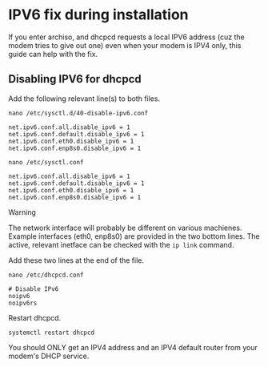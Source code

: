 # IPV6 fix during installation

If you enter archiso, and dhcpcd requests a local IPV6 address (cuz the modem tries to give out one) even when your modem is IPV4 only, this guide can help with the fix.

## Disabling IPV6 for dhcpcd

Add the following relevant line(s) to both files.

```shell
nano /etc/sysctl.d/40-disable-ipv6.conf
```

```shell
net.ipv6.conf.all.disable_ipv6 = 1
net.ipv6.conf.default.disable_ipv6 = 1
net.ipv6.conf.eth0.disable_ipv6 = 1
net.ipv6.conf.enp8s0.disable_ipv6 = 1
```

```shell
nano /etc/sysctl.conf
```

```shell
net.ipv6.conf.all.disable_ipv6 = 1
net.ipv6.conf.default.disable_ipv6 = 1
net.ipv6.conf.eth0.disable_ipv6 = 1
net.ipv6.conf.enp8s0.disable_ipv6 = 1
```

> [!WARNING]  
> The network interface will probably be different on various machienes. Example interfaces (eth0, enp8s0) are provided in the two bottom lines. The active, relevant inetface can be checked with the `ip link` command.

Add these two lines at the end of the file.

```shell
nano /etc/dhcpcd.conf
```

```shell
# Disable IPv6
noipv6
noipv6rs
```

Restart dhcpcd.

```shell
systemctl restart dhcpcd
```

You should ONLY get an IPV4 address and an IPV4 default router from your modem's DHCP service.
